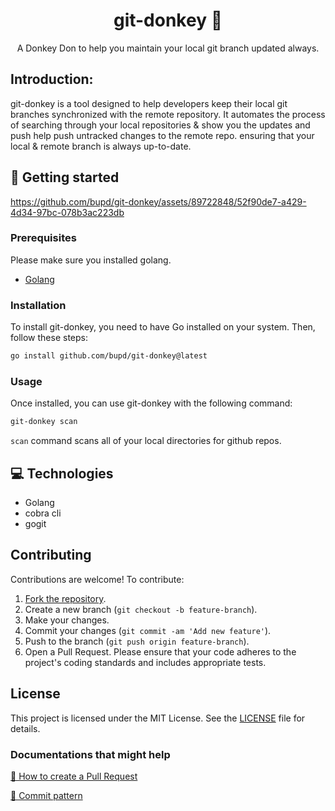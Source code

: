                      
<h1 align="center" style="font-weight: bold;">git-donkey 🐴</h1>


<p align="center">A Donkey Don to help you maintain your local git branch updated always.</p>


 
<h2 id="started">Introduction:</h2>

git-donkey is a tool designed to help developers keep their local git branches synchronized with the remote repository. It automates the process of searching through your local repositories & show you the updates and push help push untracked changes to the remote repo. ensuring that your local & remote branch is always up-to-date.
 

<h2 id="started">🚀 Getting started</h2>


https://github.com/bupd/git-donkey/assets/89722848/52f90de7-a429-4d34-97bc-078b3ac223db



<h3>Prerequisites</h3>

Please make sure you installed golang.

- [Golang](https://go.dev/doc/install)
 
<h3>Installation</h3>

To install git-donkey, you need to have Go installed on your system. Then, follow these steps:

```sh
go install github.com/bupd/git-donkey@latest
```
 
<h3>Usage</h3>

Once installed, you can use git-donkey with the following command:

```sh
git-donkey scan
```
`scan` command scans all of your local directories for github repos.
 
 <h2 id="technologies">💻 Technologies</h2>

- Golang
- cobra cli
- gogit


## Contributing
Contributions are welcome! To contribute:

1. [Fork the repository](https://github.com/bupd/git-donkey/fork).
2. Create a new branch (`git checkout -b feature-branch`).
3. Make your changes.
4. Commit your changes (`git commit -am 'Add new feature'`).
5. Push to the branch (`git push origin feature-branch`).
6. Open a Pull Request.
Please ensure that your code adheres to the project's coding standards and includes appropriate tests.

## License
This project is licensed under the MIT License. See the [LICENSE](https://github.com/bupd/git-donkey/blob/main/LICENSE) file for details.
 
<h3>Documentations that might help</h3>

[📝 How to create a Pull Request](https://www.atlassian.com/br/git/tutorials/making-a-pull-request)

[💾 Commit pattern](https://gist.github.com/joshbuchea/6f47e86d2510bce28f8e7f42ae84c716)

